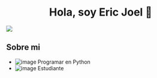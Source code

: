 <div align="center">
<h1 align="center">Hola, soy Eric Joel 👋</h1>
</div>
<img src="[https://i.imgur.com/weNbhGZ.png](https://kodigowebstorage.blob.core.windows.net/kodigowebsite/2023/07/experiencia-programacion-persona-que-trabaja-codigos-computadora-scaled-1.jpg)">

## Sobre mi
- ![image](https://github.com/user-attachments/assets/3822599d-b1ec-4390-9595-18df005611c9) Programar en Python
- ![image](https://github.com/user-attachments/assets/66a27f31-57e2-4ec9-a628-22a551564fbc) Estudiante 
